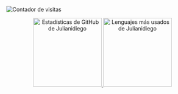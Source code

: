 
<!--- 
Julianidiego/Julianidiego is a ✨ special ✨ repository because its `README.md` (this file) appears on your GitHub profile.
You can click the Preview link to take a look at your changes.
--->
![Contador de visitas](https://komarev.com/ghpvc/?username=Julianidiego&base=1000)

<p align="center">
  <a href="https://github.com/Julianidiego">
    <img height="180" src="https://github-readme-stats.vercel.app/api?username=Julianidiego&include_all_commits=true&show_icons=true&theme=dark" alt="Estadísticas de GitHub de Julianidiego" />
  </a>
  <a href="https://github.com/anuraghazra/github-readme-stats">
    <img height="180" src="https://github-readme-stats.vercel.app/api/top-langs/?username=Julianidiego&layout=compact&count_private=true&theme=merko" alt="Lenguajes más usados de Julianidiego" />
  </a>
</p>
